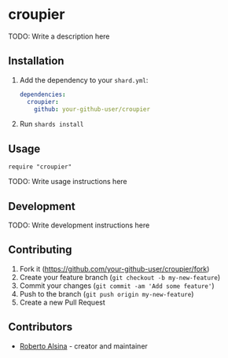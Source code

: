 # croupier

TODO: Write a description here

## Installation

1. Add the dependency to your `shard.yml`:

   ```yaml
   dependencies:
     croupier:
       github: your-github-user/croupier
   ```

2. Run `shards install`

## Usage

```crystal
require "croupier"
```

TODO: Write usage instructions here

## Development

TODO: Write development instructions here

## Contributing

1. Fork it (<https://github.com/your-github-user/croupier/fork>)
2. Create your feature branch (`git checkout -b my-new-feature`)
3. Commit your changes (`git commit -am 'Add some feature'`)
4. Push to the branch (`git push origin my-new-feature`)
5. Create a new Pull Request

## Contributors

- [Roberto Alsina](https://github.com/your-github-user) - creator and maintainer

